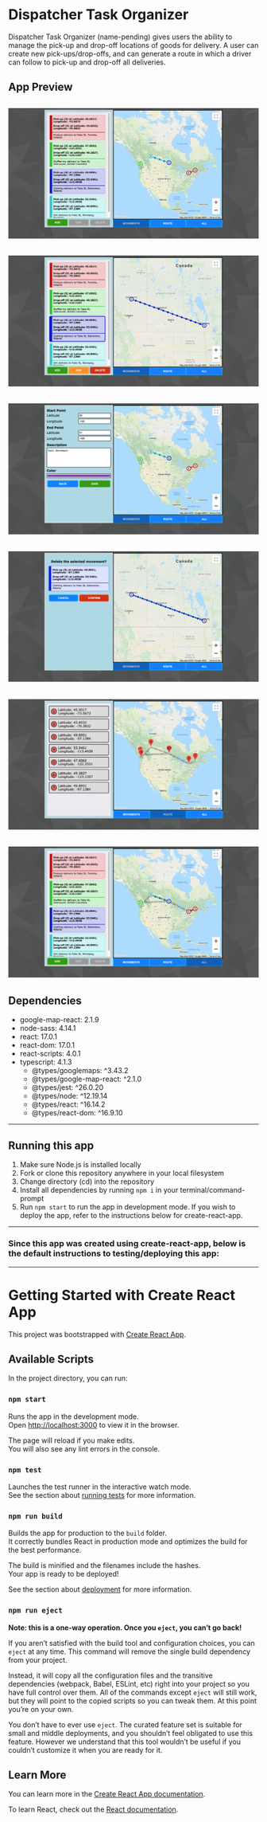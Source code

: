 # Dispatcher Task Organizer

Dispatcher Task Organizer (name-pending) gives users the ability to manage the pick-up and drop-off locations of goods for delivery. A user can create new pick-ups/drop-offs, and can generate a route in which a driver can follow to pick-up and drop-off all deliveries.

## App Preview
![view](https://github.com/BenjaminJSLee/dispatcher-task-organizer/blob/main/docs/view.png?raw=true)
---
![select](https://github.com/BenjaminJSLee/dispatcher-task-organizer/blob/main/docs/select.png?raw=true)
---
![create](https://github.com/BenjaminJSLee/dispatcher-task-organizer/blob/main/docs/create.png?raw=true)
---
![delete](https://github.com/BenjaminJSLee/dispatcher-task-organizer/blob/main/docs/delete.png?raw=true)
---
![route](https://github.com/BenjaminJSLee/dispatcher-task-organizer/blob/main/docs/route.png?raw=true)
---
![view&route](https://github.com/BenjaminJSLee/dispatcher-task-organizer/blob/main/docs/view&route.png?raw=true)
---
## Dependencies
- google-map-react: 2.1.9
- node-sass: 4.14.1
- react: 17.0.1
- react-dom: 17.0.1
- react-scripts: 4.0.1
- typescript: 4.1.3
  - @types/googlemaps: ^3.43.2
  - @types/google-map-react: ^2.1.0
  - @types/jest: ^26.0.20
  - @types/node: ^12.19.14
  - @types/react: ^16.14.2
  - @types/react-dom: ^16.9.10
---
## Running this app
1. Make sure Node.js is installed locally
2. Fork or clone this repository anywhere in your local filesystem
3. Change directory (cd) into the repository
4. Install all dependencies by running ```npm i``` in your terminal/command-prompt
5. Run ```npm start``` to run the app in development mode. If you wish to deploy the app, refer to the instructions below for create-react-app.

---
### Since this app was created using create-react-app, below is the default instructions to testing/deploying this app:
---

# Getting Started with Create React App

This project was bootstrapped with [Create React App](https://github.com/facebook/create-react-app).

## Available Scripts

In the project directory, you can run:

### `npm start`

Runs the app in the development mode.\
Open [http://localhost:3000](http://localhost:3000) to view it in the browser.

The page will reload if you make edits.\
You will also see any lint errors in the console.

### `npm test`

Launches the test runner in the interactive watch mode.\
See the section about [running tests](https://facebook.github.io/create-react-app/docs/running-tests) for more information.

### `npm run build`

Builds the app for production to the `build` folder.\
It correctly bundles React in production mode and optimizes the build for the best performance.

The build is minified and the filenames include the hashes.\
Your app is ready to be deployed!

See the section about [deployment](https://facebook.github.io/create-react-app/docs/deployment) for more information.

### `npm run eject`

**Note: this is a one-way operation. Once you `eject`, you can’t go back!**

If you aren’t satisfied with the build tool and configuration choices, you can `eject` at any time. This command will remove the single build dependency from your project.

Instead, it will copy all the configuration files and the transitive dependencies (webpack, Babel, ESLint, etc) right into your project so you have full control over them. All of the commands except `eject` will still work, but they will point to the copied scripts so you can tweak them. At this point you’re on your own.

You don’t have to ever use `eject`. The curated feature set is suitable for small and middle deployments, and you shouldn’t feel obligated to use this feature. However we understand that this tool wouldn’t be useful if you couldn’t customize it when you are ready for it.

## Learn More

You can learn more in the [Create React App documentation](https://facebook.github.io/create-react-app/docs/getting-started).

To learn React, check out the [React documentation](https://reactjs.org/).
